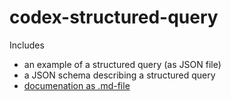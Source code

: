# codex-structured-query

Includes 
* an example of a structured query (as JSON file)
* a JSON schema describing a structured query
* [documenation as .md-file](./structured-query/documentation/2021_01_29StructeredQueriesDocumentation(Draft).md) 
